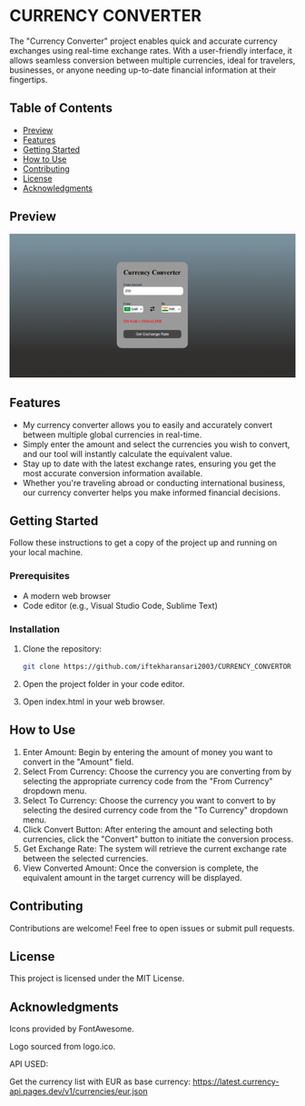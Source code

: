 # CURRENCY CONVERTER

The "Currency Converter" project enables quick and accurate currency exchanges using real-time exchange rates. With a user-friendly interface, it allows seamless conversion between multiple currencies, ideal for travelers, businesses, or anyone needing up-to-date financial information at their fingertips.

## Table of Contents

- [Preview](#preview)
- [Features](#features)
- [Getting Started](#getting-started)
- [How to Use](#how-to-Use)
- [Contributing](#contributing)
- [License](#license)
- [Acknowledgments](#acknowledgments)

## Preview
![preview.png](assets/Preview.png?raw=true)

## Features
- My currency converter allows you to easily and accurately convert between multiple global currencies in real-time.
- Simply enter the amount and select the currencies you wish to convert, and our tool will instantly calculate the equivalent value.
- Stay up to date with the latest exchange rates, ensuring you get the most accurate conversion information available.
- Whether you're traveling abroad or conducting international business, our currency converter helps you make informed financial decisions.

## Getting Started
Follow these instructions to get a copy of the project up and running on your local machine.

### Prerequisites
- A modern web browser
- Code editor (e.g., Visual Studio Code, Sublime Text)

### Installation
1. Clone the repository:
   ```bash
   git clone https://github.com/iftekharansari2003/CURRENCY_CONVERTOR
   ```

3. Open the project folder in your code editor.

4. Open index.html in your web browser.

## How to Use
1. Enter Amount: Begin by entering the amount of money you want to convert in the "Amount" field.
2. Select From Currency: Choose the currency you are converting from by selecting the appropriate currency code from the "From Currency" dropdown menu.
3. Select To Currency: Choose the currency you want to convert to by selecting the desired currency code from the "To Currency" dropdown menu.
4. Click Convert Button: After entering the amount and selecting both currencies, click the "Convert" button to initiate the conversion process.
5. Get Exchange Rate: The system will retrieve the current exchange rate between the selected currencies.
6. View Converted Amount: Once the conversion is complete, the equivalent amount in the target currency will be displayed.


## Contributing
Contributions are welcome! Feel free to open issues or submit pull requests.

## License
This project is licensed under the MIT License.

## Acknowledgments
Icons provided by FontAwesome.

Logo sourced from logo.ico.

API USED:

Get the currency list with EUR as base currency:
https://latest.currency-api.pages.dev/v1/currencies/eur.json
